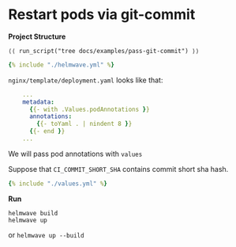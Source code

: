 # Restart pods via git-commit

**Project Structure**

```shell
⟨⟨ run_script("tree docs/examples/pass-git-commit") ⟩⟩
```

```yaml title="helmwave.yml"
{% include "./helmwave.yml" %}
```

`nginx/template/deployment.yaml` looks like that:

```yaml
    ...
    metadata:  
      {{- with .Values.podAnnotations }}  
      annotations:  
        {{- toYaml . | nindent 8 }}  
      {{- end }}
    ...
```

We will pass pod annotations with  `values`

Suppose that `CI_COMMIT_SHORT_SHA` contains commit short sha hash.

```yaml title="values.yml"
{% include "./values.yml" %}
```

**Run**

```shell
helmwave build
helmwave up
```

or `helmwave up --build`
